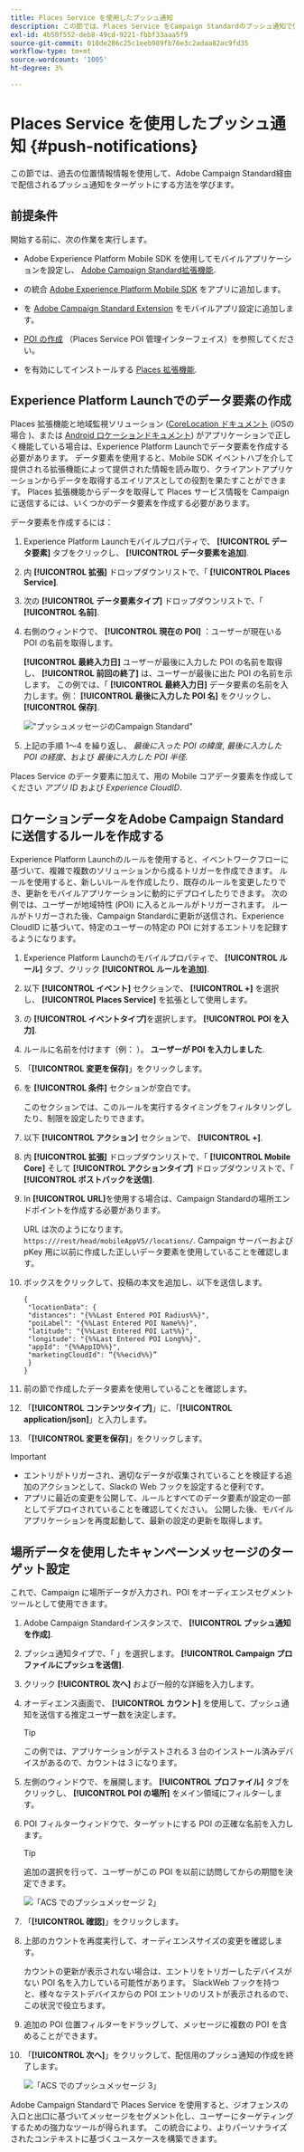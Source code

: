 ```yaml
---
title: Places Service を使用したプッシュ通知
description: この節では、Places Service をCampaign Standardのプッシュ通知で使用する方法に関する情報を提供します。
exl-id: 4b50f552-deb8-49cd-9221-fbbf33aaa5f9
source-git-commit: 010de286c25c1eeb989fb76e3c2adaa82ac9fd35
workflow-type: tm+mt
source-wordcount: '1005'
ht-degree: 3%

---
```


# Places Service を使用したプッシュ通知 {#push-notifications}

この節では、過去の位置情報情報を使用して、Adobe Campaign Standard経由で配信されるプッシュ通知をターゲットにする方法を学びます。

## 前提条件

開始する前に、次の作業を実行します。

* Adobe Experience Platform Mobile SDK を使用してモバイルアプリケーションを設定し、 [Adobe Campaign Standard拡張機能](https://aep-sdks.gitbook.io/docs/using-mobile-extensions/adobe-campaign-standard).

* の統合 [Adobe Experience Platform Mobile SDK](https://aep-sdks.gitbook.io/docs/getting-started/get-the-sdk) をアプリに追加します。
* を [Adobe Campaign Standard Extension](https://aep-sdks.gitbook.io/docs/using-mobile-extensions/adobe-campaign-standard) をモバイルアプリ設定に追加します。

* [POI の作成](/help/poi-mgmt-ui/create-a-poi-ui.md) （Places Service POI 管理インターフェイス）を参照してください。

* を有効にしてインストールする [Places 拡張機能](/help/places-ext-aep-sdks/places-extension/places-extension.md).


## Experience Platform Launchでのデータ要素の作成

Places 拡張機能と地域監視ソリューション ([CoreLocation ドキュメント](https://developer.apple.com/documentation/corelocation/monitoring_the_user_s_proximity_to_geographic_regions) (iOSの場合 )、または [Android ロケーションドキュメント](https://developer.android.com/training/location/geofencing)) がアプリケーションで正しく機能している場合は、Experience Platform Launchでデータ要素を作成する必要があります。 データ要素を使用すると、Mobile SDK イベントハブを介して提供される拡張機能によって提供された情報を読み取り、クライアントアプリケーションからデータを取得するエイリアスとしての役割を果たすことができます。 Places 拡張機能からデータを取得して Places サービス情報を Campaign に送信するには、いくつかのデータ要素を作成する必要があります。

データ要素を作成するには：

1. Experience Platform Launchモバイルプロパティで、 **[!UICONTROL データ要素]** タブをクリックし、 **[!UICONTROL データ要素を追加]**.
1. 内 **[!UICONTROL 拡張]** ドロップダウンリストで、「 **[!UICONTROL Places Service]**.
1. 次の **[!UICONTROL データ要素タイプ]** ドロップダウンリストで、「 **[!UICONTROL 名前]**.
1. 右側のウィンドウで、 **[!UICONTROL 現在の POI]** ：ユーザーが現在いる POI の名前を取得します。

   **[!UICONTROL 最終入力日]** ユーザーが最後に入力した POI の名前を取得し、 **[!UICONTROL 前回の終了]** は、ユーザーが最後に出た POI の名前を示します。 この例では、「 **[!UICONTROL 最終入力日]** データ要素の名前を入力します。例： **[!UICONTROL 最後に入力した POI 名]** をクリックし、 **[!UICONTROL 保存]**.

   ![&quot;プッシュメッセージのCampaign Standard&quot;](/help/assets/ACS_Push1.png)

1. 上記の手順 1～4 を繰り返し、 *最後に入った POI の緯度*, *最後に入力した POI の経度*、および *最後に入力した POI 半径*.

Places Service のデータ要素に加えて、用の Mobile コアデータ要素を作成してください *アプリ ID* および *Experience CloudID*.

## ロケーションデータをAdobe Campaign Standardに送信するルールを作成する

Experience Platform Launchのルールを使用すると、イベントワークフローに基づいて、複雑で複数のソリューションから成るトリガーを作成できます。 ルールを使用すると、新しいルールを作成したり、既存のルールを変更したりでき、更新をモバイルアプリケーションに動的にデプロイしたりできます。 次の例では、ユーザーが地域特性 (POI) に入るとルールがトリガーされます。 ルールがトリガーされた後、Campaign Standardに更新が送信され、Experience CloudID に基づいて、特定のユーザーの特定の POI に対するエントリを記録するようになります。

1. Experience Platform Launchのモバイルプロパティで、 **[!UICONTROL ルール]** タブ、クリック **[!UICONTROL ルールを追加]**.
1. 以下 **[!UICONTROL イベント]** セクションで、 **[!UICONTROL +]** を選択し、 **[!UICONTROL Places Service]** を拡張として使用します。
1. の **[!UICONTROL イベントタイプ]**&#x200B;を選択します。 **[!UICONTROL POI を入力]**.
1. ルールに名前を付けます（例： ）。 **ユーザーが POI を入力しました**.
1. 「**[!UICONTROL 変更を保存]**」をクリックします。
1. を **[!UICONTROL 条件]** セクションが空白です。

   このセクションでは、このルールを実行するタイミングをフィルタリングしたり、制限を設定したりできます。

1. 以下 **[!UICONTROL アクション]** セクションで、 **[!UICONTROL +]**.
1. 内 **[!UICONTROL 拡張]** ドロップダウンリストで、「 **[!UICONTROL Mobile Core]** そして **[!UICONTROL アクションタイプ]** ドロップダウンリストで、「 **[!UICONTROL ポストバックを送信]**.
1. In **[!UICONTROL URL]**&#x200B;を使用する場合は、Campaign Standardの場所エンドポイントを作成する必要があります。

   URL は次のようになります。 `https:///rest/head/mobileAppV5//locations/`.
Campaign サーバーおよび pKey 用に以前に作成した正しいデータ要素を使用していることを確認します。

1. ボックスをクリックして、投稿の本文を追加し、以下を送信します。

   ```
   {
    "locationData": {
    "distances": "{%%Last Entered POI Radius%%}",
    "poiLabel": "{%%Last Entered POI Name%%}",
    "latitude": "{%%Last Entered POI Lat%%}",
    "longitude": "{%%Last Entered POI Long%%}",
    "appId": "{%%AppID%%}",
    "marketingCloudId": “{%%ecid%%}”
    }
   }
   ```

1. 前の節で作成したデータ要素を使用していることを確認します。
1. 「**[!UICONTROL コンテンツタイプ]**」に、「**[!UICONTROL application/json]**」と入力します。
1. 「**[!UICONTROL 変更を保存]**」をクリックします。

>[!IMPORTANT]
>
>* エントリがトリガーされ、適切なデータが収集されていることを検証する追加のアクションとして、Slackの Web フックを設定すると便利です。
>* アプリに最近の変更を公開して、ルールとすべてのデータ要素が設定の一部としてデプロイされていることを確認してください。 公開した後、モバイルアプリケーションを再度起動して、最新の設定の更新を取得します。


## 場所データを使用したキャンペーンメッセージのターゲット設定

これで、Campaign に場所データが入力され、POI をオーディエンスセグメントツールとして使用できます。

1. Adobe Campaign Standardインスタンスで、 **[!UICONTROL プッシュ通知を作成]**.
1. プッシュ通知タイプで、「 」を選択します。 **[!UICONTROL Campaign プロファイルにプッシュを送信]**.
1. クリック **[!UICONTROL 次へ]** および一般的な詳細を入力します。
1. オーディエンス画面で、 **[!UICONTROL カウント]** を使用して、プッシュ通知を送信する推定ユーザー数を決定します。

   >[!TIP]
   >
   >この例では、アプリケーションがテストされる 3 台のインストール済みデバイスがあるので、カウントは 3 になります。

1. 左側のウィンドウで、を展開します。 **[!UICONTROL プロファイル]** タブをクリックし、 **[!UICONTROL POI の場所]** をメイン領域にフィルターします。
1. POI フィルターウィンドウで、ターゲットにする POI の正確な名前を入力します。

   >[!TIP]
   >
   >追加の選択を行って、ユーザーがこの POI を以前に訪問してからの期間を決定できます。

   ![「ACS でのプッシュメッセージ 2」](/help/assets/ACS_push2.png)

1. 「**[!UICONTROL 確認]**」をクリックします。
1. 上部のカウントを再度実行して、オーディエンスサイズの変更を確認します。

   カウントの更新が表示されない場合は、エントリをトリガーしたデバイスがない POI 名を入力している可能性があります。 SlackWeb フックを持つと、様々なテストデバイスからの POI エントリのリストが表示されるので、この状況で役立ちます。

1. 追加の POI 位置フィルターをドラッグして、メッセージに複数の POI を含めることができます。
1. 「**[!UICONTROL 次へ]**」をクリックして、配信用のプッシュ通知の作成を終了します。

   ![「ACS でのプッシュメッセージ 3」](/help/assets/ACS_push3.png)

Adobe Campaign Standardで Places Service を使用すると、ジオフェンスの入口と出口に基づいてメッセージをセグメント化し、ユーザーにターゲティングするための強力なツールが得られます。 この統合により、よりパーソナライズされたコンテキストに基づくユースケースを構築できます。
